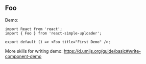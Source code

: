 
## Foo

Demo:

```tsx
import React from 'react';
import { Foo } from 'react-simple-uploader';

export default () => <Foo title="First Demo" />;
```

More skills for writing demo: https://d.umijs.org/guide/basic#write-component-demo
